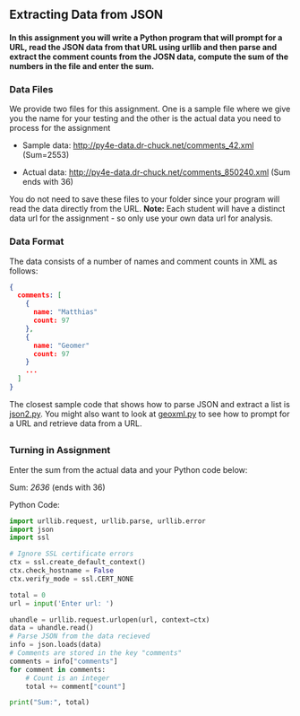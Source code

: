 ## Extracting Data from JSON

#### In this assignment you will write a Python program that will prompt for a URL, read the JSON data from that URL using **urllib** and then parse and extract the comment counts from the JOSN data, compute the sum of the numbers in the file and enter the sum.

### Data Files

We provide two files for this assignment. One is a sample file where we give you the name for your testing and the other is the actual data you need to process for the assignment

- Sample data: http://py4e-data.dr-chuck.net/comments_42.xml (Sum=2553)
    
- Actual data: http://py4e-data.dr-chuck.net/comments_850240.xml (Sum ends with 36)

You do not need to save these files to your folder since your program will read the data directly from the URL. **Note:** Each student will have a distinct data url for the assignment - so only use your own data url for analysis. 

### Data Format 

The data consists of a number of names and comment counts in XML as follows:

```json
{
  comments: [
    {
      name: "Matthias"
      count: 97
    },
    {
      name: "Geomer"
      count: 97
    }
    ...
  ]
}
```

The closest sample code that shows how to parse JSON and extract a list is [json2.py](https://www.py4e.com/code3/json2.py). You might also want to look at [geoxml.py](https://www.py4e.com/code3/geoxml.py) to see how to prompt for a URL and retrieve data from a URL.  

## 

### Turning in Assignment 

Enter the sum from the actual data and your Python code below:

Sum: *2636* (ends with 36)

Python Code:

```python
import urllib.request, urllib.parse, urllib.error
import json
import ssl

# Ignore SSL certificate errors
ctx = ssl.create_default_context()
ctx.check_hostname = False
ctx.verify_mode = ssl.CERT_NONE

total = 0
url = input('Enter url: ')

uhandle = urllib.request.urlopen(url, context=ctx)
data = uhandle.read()
# Parse JSON from the data recieved
info = json.loads(data)
# Comments are stored in the key "comments"
comments = info["comments"]
for comment in comments:
    # Count is an integer
    total += comment["count"]

print("Sum:", total)
```